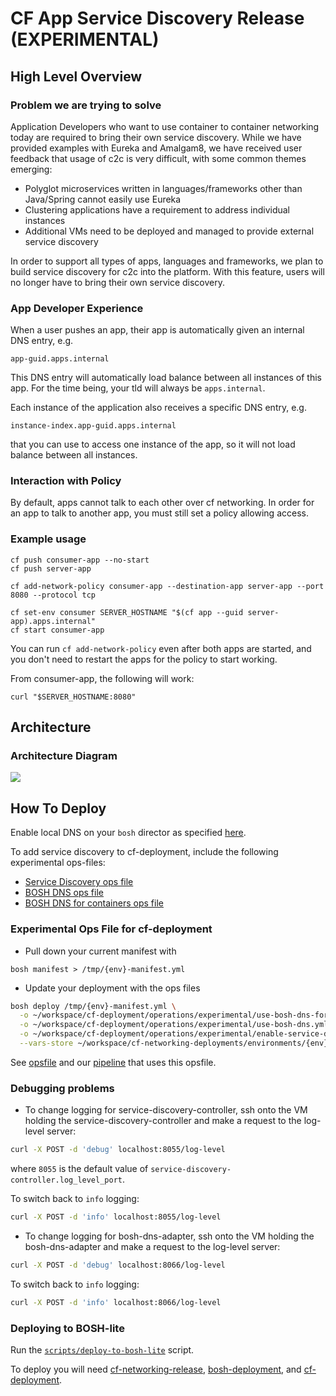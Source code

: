 # CF App Service Discovery Release (EXPERIMENTAL)


## High Level Overview

### Problem we are trying to solve
Application Developers who want to use container to container networking today are required to bring their own service discovery. While we have provided examples with Eureka and Amalgam8, we have received user feedback that usage of c2c is very difficult, with some common themes emerging:
* Polyglot microservices written in languages/frameworks other than Java/Spring cannot easily use Eureka
* Clustering applications have a requirement to address individual instances
* Additional VMs need to be deployed and managed to provide external service discovery

In order to support all types of apps, languages and frameworks, we plan to build service discovery for c2c into the platform. With this feature, users will no longer have to bring their own service discovery. 

### App Developer Experience

When a user pushes an app, their app is automatically given an internal DNS entry, e.g.
```
app-guid.apps.internal
```
This DNS entry will automatically load balance between all instances of this app. For the time being, your tld will always be `apps.internal`.

Each instance of the application also receives a specific DNS entry, e.g.
```
instance-index.app-guid.apps.internal
```
that you can use to access one instance of the app, so it will not load balance between all instances.

### Interaction with Policy

By default, apps cannot talk to each other over cf networking. In order for an app to talk to another app, you must still set a policy allowing access. 

### Example usage

```
cf push consumer-app --no-start
cf push server-app

cf add-network-policy consumer-app --destination-app server-app --port 8080 --protocol tcp

cf set-env consumer SERVER_HOSTNAME "$(cf app --guid server-app).apps.internal"
cf start consumer-app
```

You can run `cf add-network-policy` even after both apps are started, and you don't need to restart the apps for the policy to start working.

From consumer-app, the following will work:
```
curl "$SERVER_HOSTNAME:8080"
```

## Architecture

### Architecture Diagram
![](architecture-diagram.png)

## How To Deploy

Enable local DNS on your `bosh` director as specified [here](https://bosh.io/docs/dns.html).

To add service discovery to cf-deployment, include the following experimental ops-files:
- [Service Discovery ops file](https://github.com/cloudfoundry/cf-deployment/blob/release-candidate/operations/experimental/enable-service-discovery.yml)
- [BOSH DNS ops file](https://github.com/cloudfoundry/cf-deployment/blob/release-candidate/operations/experimental/use-bosh-dns.yml)
- [BOSH DNS for containers ops file](https://github.com/cloudfoundry/cf-deployment/blob/release-candidate/operations/experimental/use-bosh-dns-for-containers.yml)

### Experimental Ops File for cf-deployment

* Pull down your current manifest with 
```
bosh manifest > /tmp/{env}-manifest.yml
```

* Update your deployment with the ops files 
``` bash
bosh deploy /tmp/{env}-manifest.yml \
  -o ~/workspace/cf-deployment/operations/experimental/use-bosh-dns-for-containers.yml \
  -o ~/workspace/cf-deployment/operations/experimental/use-bosh-dns.yml \
  -o ~/workspace/cf-deployment/operations/experimental/enable-service-discovery.yml \
  --vars-store ~/workspace/cf-networking-deployments/environments/{env}/vars-store.yml
```

See [opsfile](https://github.com/cloudfoundry/cf-deployment/blob/release-candidate/operations/experimental/enable-service-discovery.yml) and our [pipeline](ci/pipelines/cf-app-sd.yml) that uses this opsfile.

### Debugging problems

* To change logging for service-discovery-controller, ssh onto the VM holding the service-discovery-controller and make a request to the log-level server:
```bash
curl -X POST -d 'debug' localhost:8055/log-level
```
where `8055` is the default value of `service-discovery-controller.log_level_port`.

To switch back to `info` logging:
```bash
curl -X POST -d 'info' localhost:8055/log-level
```

* To change logging for bosh-dns-adapter, ssh onto the VM holding the bosh-dns-adapter and make a request to the log-level server:
```bash
curl -X POST -d 'debug' localhost:8066/log-level
```

To switch back to `info` logging:
```bash
curl -X POST -d 'info' localhost:8066/log-level
```


### Deploying to BOSH-lite

Run the [`scripts/deploy-to-bosh-lite`](scripts/deploy-to-bosh-lite) script.

To deploy you will need [cf-networking-release](https://github.com/cloudfoundry/cf-networking-release), [bosh-deployment](https://github.com/cloudfoundry/bosh-deployment), and [cf-deployment](https://github.com/cloudfoundry/cf-deployment).
